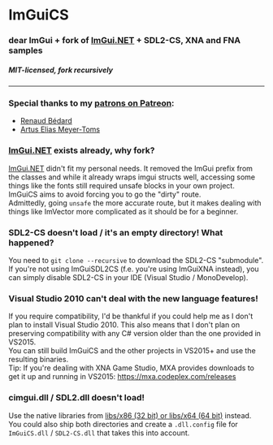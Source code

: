 # ImGuiCS
### dear ImGui + fork of [ImGui.NET](https://github.com/mellinoe/ImGui.NET/) + SDL2-CS, XNA and FNA samples
##### MIT-licensed, fork recursively
----

### Special thanks to my [patrons on Patreon](https://www.patreon.com/0x0ade):
* [Renaud Bédard](https://twitter.com/renaudbedard)
* [Artus Elias Meyer-Toms](https://twitter.com/artuselias)

### [ImGui.NET](https://github.com/mellinoe/ImGui.NET/) exists already, why fork?
[ImGui.NET](https://github.com/mellinoe/ImGui.NET/) didn't fit my personal needs. It removed the ImGui prefix from the classes and while it already wraps imgui structs well, accessing some things like the fonts still required unsafe blocks in your own project. ImGuiCS aims to avoid forcing you to go the "dirty" route.  
Admittedly, going `unsafe` the more accurate route, but it makes dealing with things like ImVector more complicated as it should be for a beginner.

### SDL2-CS doesn't load / it's an empty directory! What happened?
You need to `git clone --recursive` to download the SDL2-CS "submodule". If you're not using ImGuiSDL2CS (f.e. you're using ImGuiXNA instead), you can simply disable SDL2-CS in your IDE (Visual Studio / MonoDevelop).

### Visual Studio 2010 can't deal with the new language features!
If you require compatibility, I'd be thankful if you could help me as I don't plan to install Visual Studio 2010. This also means that I don't plan on preserving compatibility with any C# version older than the one provided in VS2015.  
You can still build ImGuiCS and the other projects in VS2015+ and use the resulting binaries.  
Tip: If you're dealing with XNA Game Studio, MXA provides downloads to get it up and running in VS2015: https://mxa.codeplex.com/releases

### cimgui.dll / SDL2.dll doesn't load!
Use the native libraries from [libs/x86 (32 bit) or libs/x64 (64 bit)](https://github.com/0x0ade/ImGuiCS/tree/master/libs) instead. You could also ship both directories and create a `.dll.config` file for `ImGuiCS.dll` / `SDL2-CS.dll` that takes this into account.

